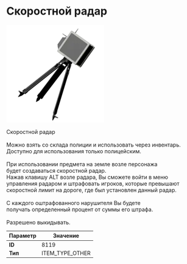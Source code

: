 # Скоростной радар

![Item Image](../img/8119.webp?raw=true)

Скоростной радар<br><br>Можно взять со склада полиции и использовать через инвентарь.<br>Доступно для использования только полицейским.<br><br>При использовании предмета на земле возле персонажа <br>будет создаваться скоростной радар.<br>Нажав клавишу ALT возле радара, Вы сможете войти в меню<br>управления радаром и штрафовать игроков, которые превышают<br>скоростной лимит на дороге, где был установлен данный радар.<br><br>С каждого оштрафованного нарушителя Вы будете<br>получать определенный процент от суммы его штрафа.<br><br>Разрешено выкидывать.


| Параметр | Значение |
|----------|----------|
| **ID** | 8119 |
| **Тип** | ITEM_TYPE_OTHER |

